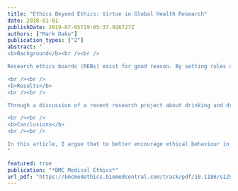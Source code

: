 ```yaml
---
title: "Ethics Beyond Ethics: Virtue in Global Health Research"
date: 2018-01-01
publishDate: 2019-07-05T19:05:37.926727Z
authors: ["Mark Daku"]
publication_types: ["2"]
abstract: "
<b>Background</b><br /><br />

Research ethics boards (REBs) exist for good reason. By setting rules of ethical behaviour, REBs can help mitigate the risk of researchers causing harm to their research participants. However, the current method by which REBs promote ethical behaviour does little more than send researchers into the field with a set of rules to follow. While appropriate for most situations, rule-based approaches are often insufficient, and leave significant gaps where researchers are not provided institutional ethical direction.

<br /><br />
<b>Results</b>
<br /><br />

Through a discussion of a recent research project about drinking and driving in South Africa, this article demonstrates that if researchers are provided only with a set of rules for ethical behaviour, at least two kinds of problems can emerge: situations where action is required but there is no ethically good option (zungzwang ethical dilemmas) and situations where the ethical value of an action can only be assessed after the fact (contingent ethical dilemmas). These dilemmas highlight and help to articulate what we already intuit: that a solely rule-based approach to promoting ethical research is not always desirable, possible, effective, or consistent.

<br /><br />
<b>Conclusions</b>
<br /><br />

In this article, I argue that to better encourage ethical behaviour in research, there is a need to go beyond the rules and regulations articulated by ethics boards, and focus more specifically on creating and nurturing virtuous researchers.
"

featured: true
publication: "*BMC Medical Ethics*"
url_pdf: "https://bmcmedethics.biomedcentral.com/track/pdf/10.1186/s12910-018-0281-6"
---
```


